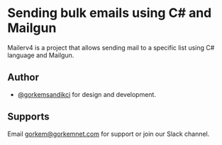 
# Sending bulk emails using C# and Mailgun


Mailerv4 is a project that allows sending mail to a specific list using C# language and Mailgun. 

## Author

- [@gorkemsandikci](https://www.github.com/octokatherine) for design and development.

  

## Supports

Email gorkem@gorkemnet.com for support or join our Slack channel.

  